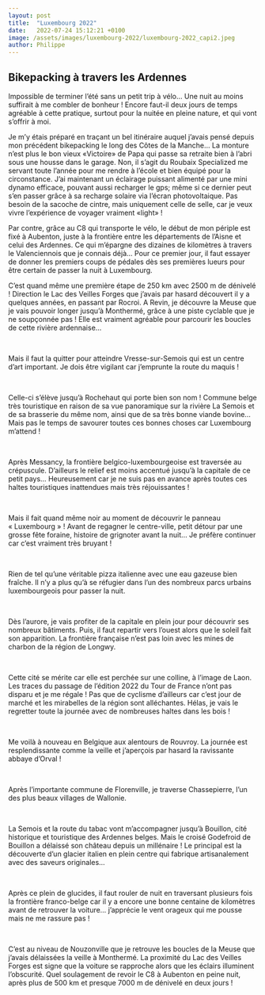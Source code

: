 ```yaml
---
layout: post
title:  "Luxembourg 2022"
date:   2022-07-24 15:12:21 +0100
image: /assets/images/luxembourg-2022/luxembourg-2022_capi2.jpeg
author: Philippe
---
```

## Bikepacking à travers les Ardennes


Impossible de terminer l’été sans un petit trip à vélo…
Une nuit au moins suffirait à me combler de bonheur !
Encore faut-il deux jours de temps agréable à cette pratique, surtout pour la nuitée en pleine nature, et qui vont s’offrir à moi.

Je m’y étais préparé en traçant un bel itinéraire auquel j’avais pensé depuis mon précédent bikepacking le long des Côtes de la Manche…
La monture n’est plus le bon vieux «Victoire» de Papa qui passe sa retraite bien à l’abri sous une housse dans le garage.
Non, il s’agit du Roubaix Specialized me servant toute l’année pour me rendre à l’école et bien équipé pour la circonstance.
J’ai maintenant un éclairage puissant alimenté par une mini dynamo efficace, pouvant aussi recharger le gps; même si ce dernier peut s’en passer grâce à sa recharge solaire via l’écran photovoltaique.
Pas besoin de la sacoche de cintre, mais uniquement celle de selle, car je veux vivre l’expérience de voyager vraiment «light» !

Par contre, grâce au C8 qui transporte le vélo, le début de mon périple est fixé à Aubenton, juste à la frontière entre les départements de l’Aisne et celui des Ardennes.
Ce qui m’épargne des dizaines de kilomètres à travers le Valenciennois que je connais déjà…
Pour ce premier jour, il faut essayer de donner les premiers coups de pédales dès ses premières lueurs pour être certain de passer la nuit à Luxembourg.

C’est quand même une première étape de 250 km avec 2500 m de dénivelé !
Direction le Lac des Veilles Forges que j’avais par hasard découvert il y a quelques années, en passant par Rocroi.
A Revin, je découvre la Meuse que je vais pouvoir longer jusqu’à Monthermé, grâce à une piste cyclable que je ne soupçonnée pas !
Elle est vraiment agréable pour parcourir les boucles de cette rivière ardennaise…

<div class="gallery-box">
  <div class="gallery">
    <img src="/assets/images/luxembourg-2022/luxembourg-2022_lac1.jpeg" title="" alt="" >
    <img src="/assets/images/luxembourg-2022/luxembourg-2022_lac2.jpeg" title="" alt="" >
    <img src="/assets/images/luxembourg-2022/luxembourg-2022_lac3.jpeg" title="" alt="" >
    <img src="/assets/images/luxembourg-2022/luxembourg-2022_lac4.jpeg" title="" alt="" >
    <img src="/assets/images/luxembourg-2022/luxembourg-2022_lac5.jpeg" title="" alt="" >
</div>
</div>

Mais il faut la quitter pour atteindre Vresse-sur-Semois qui est un centre d’art important. 
Je dois être vigilant car j’emprunte la route du maquis !

<div class="gallery-box">
  <div class="gallery">
    <img src="/assets/images/luxembourg-2022/luxembourg-2022_vresse1.jpeg" title="" alt="" >
    <img src="/assets/images/luxembourg-2022/luxembourg-2022_vresse2.jpeg" title="" alt="" >
    <img src="/assets/images/luxembourg-2022/luxembourg-2022_vresse3.jpeg" title="" alt="" >
    <img src="/assets/images/luxembourg-2022/luxembourg-2022_vresse4.jpeg" title="" alt="" >
</div>
</div>

Celle-ci s’élève jusqu’à Rochehaut qui porte bien son nom ! Commune belge très touristique en raison de sa vue panoramique sur la rivière La Semois et de sa brasserie du même nom, ainsi que de sa très bonne viande bovine…
Mais pas le temps de savourer toutes ces bonnes choses car Luxembourg m’attend !

<div class="gallery-box">
  <div class="gallery">
    <img src="/assets/images/luxembourg-2022/luxembourg-2022_rochehaut1.jpeg" title="" alt="" >
    <img src="/assets/images/luxembourg-2022/luxembourg-2022_rochehaut2.jpeg" title="" alt="" >
    <img src="/assets/images/luxembourg-2022/luxembourg-2022_rochehaut3.jpeg" title="" alt="" >
    <img src="/assets/images/luxembourg-2022/luxembourg-2022_rochehaut4.jpeg" title="" alt="" >
</div>
</div>

Après Messancy, la frontière belgico-luxembourgeoise est traversée au crépuscule. D’ailleurs le relief est moins accentué jusqu’à la capitale de ce petit pays…
Heureusement car je ne suis pas en avance après toutes ces haltes touristiques inattendues mais très réjouissantes !

<div class="gallery-box">
  <div class="gallery">
    <img src="/assets/images/luxembourg-2022/luxembourg-2022_messancy1.jpeg" title="" alt="" >
    <img src="/assets/images/luxembourg-2022/luxembourg-2022_messancy2.jpeg" title="" alt="" >
    <img src="/assets/images/luxembourg-2022/luxembourg-2022_messancy3.jpeg" title="" alt="" >
</div>
</div>

Mais il fait quand même noir au moment de découvrir le panneau « Luxembourg » !
Avant de regagner le centre-ville, petit détour par une grosse fête foraine, histoire de grignoter avant la nuit…
Je préfère continuer car c’est vraiment très bruyant !

<div class="gallery-box">
  <div class="gallery">
    <img src="/assets/images/luxembourg-2022/luxembourg-2022_luxem1.jpeg" title="" alt="" >
    <img src="/assets/images/luxembourg-2022/luxembourg-2022_luxem2.jpeg" title="" alt="" >
    <img src="/assets/images/luxembourg-2022/luxembourg-2022_luxem3.jpeg" title="" alt="" >
</div>
</div>

Rien de tel qu’une véritable pizza italienne avec une eau gazeuse bien fraîche.
Il n’y a plus qu’à se réfugier dans l’un des nombreux parcs urbains luxembourgeois pour passer la nuit.

<div class="gallery-box">
  <div class="gallery">
    <img src="/assets/images/luxembourg-2022/luxembourg-2022_luxem4.jpeg" title="" alt="" >
    <img src="/assets/images/luxembourg-2022/luxembourg-2022_luxem5.jpeg" title="" alt="" >
    <img src="/assets/images/luxembourg-2022/luxembourg-2022_luxem6.jpeg" title="" alt="" >
</div>
</div>

Dès l’aurore, je vais profiter de la capitale en plein jour pour  découvrir ses nombreux bâtiments.
Puis, il faut repartir vers l’ouest alors que le soleil fait son apparition.
La frontière française n’est pas loin avec les mines de charbon de la région de Longwy.

<div class="gallery-box">
  <div class="gallery">
    <img src="/assets/images/luxembourg-2022/luxembourg-2022_capi1.jpeg" title="" alt="" >
    <img src="/assets/images/luxembourg-2022/luxembourg-2022_capi2.jpeg" title="" alt="" >
    <img src="/assets/images/luxembourg-2022/luxembourg-2022_capi3.jpeg" title="" alt="" >
    <img src="/assets/images/luxembourg-2022/luxembourg-2022_capi4.jpeg" title="" alt="" >
</div>
</div>

Cette cité se mérite car elle est perchée sur une colline, à l’image de Laon.
Les traces du passage de l’édition 2022 du Tour de France n’ont pas disparu et je me régale !
Pas que de cyclisme d’ailleurs car c’est jour de marché et les mirabelles de la région sont alléchantes.
Hélas, je vais le regretter toute la journée avec de nombreuses haltes dans les bois !

<div class="gallery-box">
  <div class="gallery">
    <img src="/assets/images/luxembourg-2022/luxembourg-2022_longwy1.jpeg" title="" alt="" >
    <img src="/assets/images/luxembourg-2022/luxembourg-2022_longwy2.jpeg" title="" alt="" >
    <img src="/assets/images/luxembourg-2022/luxembourg-2022_longwy3.jpeg" title="" alt="" >
    <img src="/assets/images/luxembourg-2022/luxembourg-2022_longwy4.jpeg" title="" alt="" >
    <img src="/assets/images/luxembourg-2022/luxembourg-2022_longwy5.jpeg" title="" alt="" >
</div>
</div>

Me voilà à nouveau en Belgique aux alentours de Rouvroy.
La journée est resplendissante comme la veille et j’aperçois par hasard la ravissante abbaye d’Orval !

<div class="gallery-box">
  <div class="gallery">
    <img src="/assets/images/luxembourg-2022/luxembourg-2022_rouvroy1.jpeg" title="" alt="" >
    <img src="/assets/images/luxembourg-2022/luxembourg-2022_rouvroy2.jpeg" title="" alt="" >
    <img src="/assets/images/luxembourg-2022/luxembourg-2022_rouvroy3.jpeg" title="" alt="" >
    <img src="/assets/images/luxembourg-2022/luxembourg-2022_rouvroy4.jpeg" title="" alt="" >
    <img src="/assets/images/luxembourg-2022/luxembourg-2022_rouvroy54.jpeg" title="" alt="" >
</div>
</div>

Après l’importante commune de Florenville, je traverse Chassepierre, l’un des plus beaux villages de Wallonie.

<div class="gallery-box">
  <div class="gallery">
    <img src="/assets/images/luxembourg-2022/luxembourg-2022_chasse3.jpeg" title="" alt="" >
    <img src="/assets/images/luxembourg-2022/luxembourg-2022_chasse1.jpeg" title="" alt="" >
    <img src="/assets/images/luxembourg-2022/luxembourg-2022_chasse2.jpeg" title="" alt="" >
    <img src="/assets/images/luxembourg-2022/luxembourg-2022_chasse4.jpeg" title="" alt="" >
    <img src="/assets/images/luxembourg-2022/luxembourg-2022_chasse5.jpeg" title="" alt="" >
    <img src="/assets/images/luxembourg-2022/luxembourg-2022_chasse6.jpeg" title="" alt="" >
</div>
</div>

La Semois et la route du tabac vont m’accompagner jusqu’à Bouillon, cité historique et touristique des Ardennes belges. Mais le croisé Godefroid de Bouillon a délaissé son château depuis un millénaire !
Le principal est la découverte d’un glacier italien en plein centre qui fabrique artisanalement avec des saveurs originales…

<div class="gallery-box">
  <div class="gallery">
    <img src="/assets/images/luxembourg-2022/luxembourg-2022_bouillon1.jpeg" title="" alt="" >
    <img src="/assets/images/luxembourg-2022/luxembourg-2022_bouillon2.jpeg" title="" alt="" >
    <img src="/assets/images/luxembourg-2022/luxembourg-2022_bouillon3.jpeg" title="" alt="" >
    <img src="/assets/images/luxembourg-2022/luxembourg-2022_bouillon4.jpeg" title="" alt="" >
    <img src="/assets/images/luxembourg-2022/luxembourg-2022_bouillon5.jpeg" title="" alt="" >
    <img src="/assets/images/luxembourg-2022/luxembourg-2022_bouillon6.jpeg" title="" alt="" >
    <img src="/assets/images/luxembourg-2022/luxembourg-2022_bouillon7.jpeg" title="" alt="" >
</div>
</div>

Après ce plein de glucides, il faut rouler de nuit en  traversant plusieurs fois la frontière franco-belge car il y a encore une bonne centaine de kilomètres avant de retrouver la voiture…
j’apprécie le vent orageux qui me pousse mais ne me rassure pas !

<div class="gallery-box">
  <div class="gallery">
    <img src="/assets/images/luxembourg-2022/luxembourg-2022_nuit1.jpeg" title="" alt="" >
    <img src="/assets/images/luxembourg-2022/luxembourg-2022_nuit2.jpeg" title="" alt="" >
    <img src="/assets/images/luxembourg-2022/luxembourg-2022_nuit3.jpeg" title="" alt="" >
</div>
</div>

C’est au niveau de Nouzonville que je retrouve les boucles de la Meuse que j’avais délaissées la veille à Monthermé.
La proximité du Lac des Veilles Forges est signe que la voiture se rapproche alors que les éclairs illuminent l’obscurité.
Quel soulagement de revoir le C8 à Aubenton en peine nuit, après plus de 500 km et presque 7000 m de dénivelé en deux jours !

<div class="gallery-box">
  <div class="gallery">
    <img src="/assets/images/luxembourg-2022/luxembourg-2022_meuse1.jpeg" title="" alt="" >
    <img src="/assets/images/luxembourg-2022/luxembourg-2022_meuse2.jpeg" title="" alt="" >
</div>
</div>

<div class='strava-embed-placeholder' data-embed-type='activity' data-embed-id='7702501012'></div><script src='https://strava-embeds.com/embed.js'></script>

